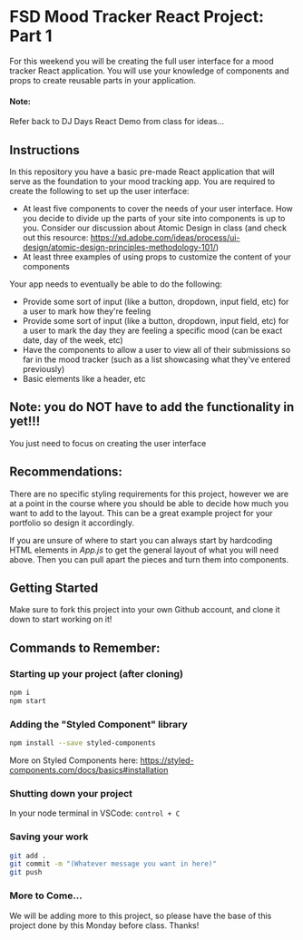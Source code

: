 # FSD Mood Tracker React Project: Part 1

For this weekend you will be creating the full user interface for a mood tracker React application. You will use your knowledge of components and props to create reusable parts in your application.

#### Note:
Refer back to DJ Days React Demo from class for ideas...

## Instructions

In this repository you have a basic pre-made React application that will serve as the foundation to your mood tracking app. You are required to create the following to set up the user interface:

<!-- Done - A component folder to hold all your components  -->
- At least five components to cover the needs of your user interface. How you decide to divide up the parts of your site into components is up to you. Consider our discussion about Atomic Design in class (and check out this resource: https://xd.adobe.com/ideas/process/ui-design/atomic-design-principles-methodology-101/)
- At least three examples of using props to customize the content of your components

Your app needs to eventually be able to do the following:
- Provide some sort of input (like a button, dropdown, input field, etc) for a user to mark how they're feeling
- Provide some sort of input (like a button, dropdown, input field, etc) for a user to mark the day they are feeling a specific mood (can be exact date, day of the week, etc)
- Have the components to allow a user to view all of their submissions so far in the mood tracker (such as a list showcasing what they've entered previously)
- Basic elements like a header, etc

## Note: you do NOT have to add the functionality in yet!!!
You just need to focus on creating the user interface

## Recommendations:
There are no specific styling requirements for this project, however we are at a point in the course where you should be able to decide how much you want to add to the layout. This can be a great example project for your portfolio so design it accordingly.

If you are unsure of where to start you can always start by hardcoding HTML elements in *App.js* to get the general layout of what you will need above. Then you can pull apart the pieces and turn them into components.

## Getting Started
Make sure to fork this project into your own Github account, and clone it down to start working on it!

## Commands to Remember:

### Starting up your project (after cloning)

```zsh
npm i
npm start
```
### Adding the "Styled Component" library
```zsh
npm install --save styled-components
```
More on Styled Components here: https://styled-components.com/docs/basics#installation

### Shutting down your project

In your node terminal in VSCode: `control + C`

### Saving your work 

```zsh
git add .
git commit -m "(Whatever message you want in here)"
git push
```

### More to Come... 

We will be adding more to this project, so please have the base of this project done by this Monday before class. Thanks!